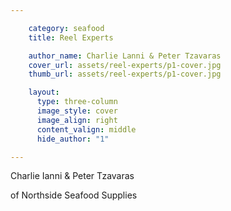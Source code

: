 ```yaml
---

    category: seafood
    title: Reel Experts

    author_name: Charlie Lanni & Peter Tzavaras
    cover_url: assets/reel-experts/p1-cover.jpg
    thumb_url: assets/reel-experts/p1-cover.jpg

    layout:
      type: three-column
      image_style: cover
      image_align: right
      content_valign: middle
      hide_author: "1"

---
```


<div class="author-details">
  <p class="author-name">Charlie Ianni & Peter Tzavaras</p>
  <p>of Northside Seafood Supplies</p>
</div>
